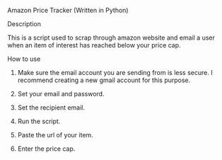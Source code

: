Amazon Price Tracker (Written in Python)

Description

This is a script used to scrap through amazon website and email a user when an item
of interest has reached below your price cap.

How to use

1. Make sure the email account you are sending from is less secure. I recommend creating a
new gmail account for this purpose.
   
2. Set your email and password.

3. Set the recipient email.

4. Run the script.

5. Paste the url of your item.

6. Enter the price cap.


